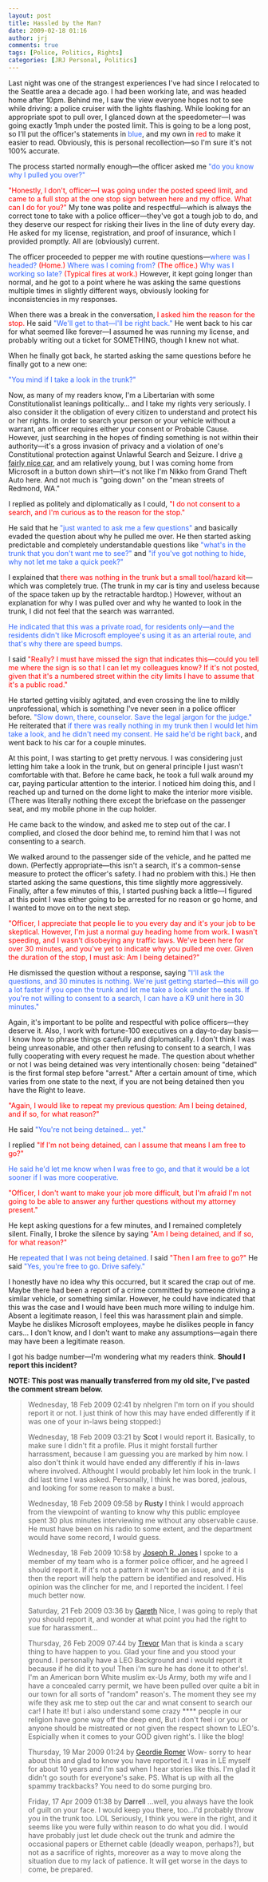 ```yaml
---
layout: post
title: Hassled by the Man?
date: 2009-02-18 01:16
author: jrj
comments: true
tags: [Police, Politics, Rights]
categories: [JRJ Personal, Politics]
---
```

Last night was one of the strangest experiences I've had since I relocated to the Seattle area a decade ago. I had been working late, and was headed home after 10pm. Behind me, I saw the view everyone hopes not to see while driving: a police cruiser with the lights flashing. While looking for an appropriate spot to pull over, I glanced down at the speedometer—I was going exactly 1mph under the posted limit. This is going to be a long post, so I'll put the officer's statements in <span style="color: #3366ff">blue</span>, and my own in <span style="color: #ff0000">red</span> to make it easier to read. Obviously, this is personal recollection—so I'm sure it's not 100% accurate.

The process started normally enough—the officer asked me <span style="color: #3366ff">"do you know why I pulled you over?"</span>

<span style="color: #ff0000">"Honestly, I don't, officer—I was going under the posted speed limit, and came to a full stop at the one stop sign between here and my office. What can I do for you?" </span>My tone was polite and respectful—which is always the correct tone to take with a police officer—they've got a tough job to do, and they deserve our respect for risking their lives in the line of duty every day. He asked for my license, registration, and proof of insurance, which I provided promptly. All are (obviously) current.

The officer proceeded to pepper me with routine questions—<span style="color: #3366ff">where was I headed?</span> <span style="color: #ff0000">(Home.) </span><span style="color: #3366ff">Where was I coming from?</span> <span style="color: #ff0000">(The office.) </span><span style="color: #3366ff">Why was I working so late? </span><span style="color: #ff0000">(Typical fires at work.)</span> However, it kept going longer than normal, and he got to a point where he was asking the same questions multiple times in slightly different ways, obviously looking for inconsistencies in my responses.

When there was a break in the conversation, <span style="color: #ff0000">I asked him the reason for the stop.</span> He said <span style="color: #3366ff">"We'll get to that—I'll be right back." </span>He went back to his car for what seemed like forever—I assumed he was running my license, and probably writing out a ticket for SOMETHING, though I knew not what.

When he finally got back, he started asking the same questions before he finally got to a new one:

<span style="color: #3366ff">"You mind if I take a look in the trunk?"</span>

Now, as many of my readers know, I'm a Libertarian with some Constitutionalist leanings politically… and I take my rights very seriously. I also consider it the obligation of every citizen to understand and protect his or her rights. In order to search your person or your vehicle without a warrant, an officer requires either your consent or Probable Cause. However, just searching in the hopes of finding something is not within their authority—it's a gross invasion of privacy and a violation of one's Constitutional protection against Unlawful Search and Seizure. I drive <a href="http://blog.jrj.org/2007/08/23/unboxed-lexus-sc430/">a fairly nice car</a>, and am relatively young, but I was coming home from Microsoft in a button down shirt—it's not like I'm Nikko from Grand Theft Auto here. And not much is "going down" on the "mean streets of Redmond, WA."

I replied as politely and diplomatically as I could, <span style="color: #ff0000">"I do not consent to a search, and I'm curious as to the reason for the stop."</span>

He said that he <span style="color: #3366ff">"just wanted to ask me a few questions"</span> and basically evaded the question about why he pulled me over. He then started asking predictable and completely understandable questions like <span style="color: #3366ff">"what's in the trunk that you don't want me to see?"</span> and <span style="color: #3366ff">"if you've got nothing to hide, why not let me take a quick peek?"</span>

I explained that <span style="color: #ff0000">there was nothing in the trunk but a small tool/hazard kit</span>—which was completely true. (The trunk in my car is tiny and useless because of the space taken up by the retractable hardtop.) However, without an explanation for why I was pulled over and why he wanted to look in the trunk, I did not feel that the search was warranted.

<span style="color: #3366ff">He indicated that this was a private road, for residents only—and the residents didn't like Microsoft employee's using it as an arterial route, and that's why there are speed bumps.</span>

I said <span style="color: #ff0000">"Really? I must have missed the sign that indicates this—could you tell me where the sign is so that I can let my colleagues know? If it's not posted, given that it's a numbered street within the city limits I have to assume that it's a public road."</span>

He started getting visibly agitated, and even crossing the line to mildly unprofessional, which is something I've never seen in a police officer before. <span style="color: #3366ff">"Slow down, there, counselor. Save the legal jargon for the judge."</span> He reiterated that <span style="color: #3366ff">if there was really nothing in my trunk then I would let him take a look, and he didn't need my consent.</span> <span style="color: #3366ff">He said he'd be right back</span>, and went back to his car for a couple minutes.

At this point, I was starting to get pretty nervous. I was considering just letting him take a look in the trunk, but on general principle I just wasn't comfortable with that. Before he came back, he took a full walk around my car, paying particular attention to the interior. I noticed him doing this, and I reached up and turned on the dome light to make the interior more visible. (There was literally nothing there except the briefcase on the passenger seat, and my mobile phone in the cup holder.

He came back to the window, and asked me to step out of the car. I complied, and closed the door behind me, to remind him that I was not consenting to a search.

We walked around to the passenger side of the vehicle, and he patted me down. (Perfectly appropriate—this isn't a search, it's a common-sense measure to protect the officer's safety. I had no problem with this.) He then started asking the same questions, this time slightly more aggressively. Finally, after a few minutes of this, I started pushing back a little—I figured at this point I was either going to be arrested for no reason or go home, and I wanted to move on to the next step.

<span style="color: #ff0000">"Officer, I appreciate that people lie to you every day and it's your job to be skeptical. However, I'm just a normal guy heading home from work. I wasn't speeding, and I wasn't disobeying any traffic laws. We've been here for over 30 minutes, and you've yet to indicate why you pulled me over. Given the duration of the stop, I must ask: Am I being detained?"</span>

He dismissed the question without a response, saying <span style="color: #3366ff">"I'll ask the questions, and 30 minutes is nothing. We're just getting started—this will go a lot faster if you open the trunk and let me take a look under the seats. If you're not willing to consent to a search, I can have a K9 unit here in 30 minutes."</span>

Again, it's important to be polite and respectful with police officers—they deserve it. Also, I work with fortune-100 executives on a day-to-day basis—I know how to phrase things carefully and diplomatically. I don't think I was being unreasonable, and other then refusing to consent to a search, I was fully cooperating with every request he made. The question about whether or not I was being detained was very intentionally chosen: being "detained" is the first formal step before "arrest." After a certain amount of time, which varies from one state to the next, if you are not being detained then you have the Right to leave.

<span style="color: #ff0000">"Again, I would like to repeat my previous question: Am I being detained, and if so, for what reason?"</span>

He said <span style="color: #3366ff">"You're not being detained… yet."</span>

I replied <span style="color: #ff0000">"If I'm not being detained, can I assume that means I am free to go?"</span>

<span style="color: #3366ff">He said he'd let me know when I was free to go, and that it would be a lot sooner if I was more cooperative.</span>

<span style="color: #ff0000">"Officer, I don't want to make your job more difficult, but I'm afraid I'm not going to be able to answer any further questions without my attorney present."</span>

He kept asking questions for a few minutes, and I remained completely silent. Finally, I broke the silence by saying <span style="color: #ff0000">"Am I being detained, and if so, for what reason?"</span>

He <span style="color: #3366ff">repeated that I was not being detained. </span>I said <span style="color: #ff0000">"Then I am free to go?"</span> He said <span style="color: #3366ff">"Yes, you're free to go. Drive safely."</span>

I honestly have no idea why this occurred, but it scared the crap out of me. Maybe there had been a report of a crime committed by someone driving a similar vehicle, or something similar. However, he could have indicated that this was the case and I would have been much more willing to indulge him. Absent a legitimate reason, I feel this was harassment plain and simple. Maybe he dislikes Microsoft employees, maybe he dislikes people in fancy cars… I don't know, and I don't want to make any assumptions—again there may have been a legitimate reason.

I got his badge number—I'm wondering what my readers think. **Should I report this incident?**

**NOTE: This post was manually transferred from my old site, I've pasted the comment stream below.**
<blockquote>Wednesday, 18 Feb 2009 02:41 by nhelgren
I'm torn on if you should report it or not. I just think of how this may have ended differently if it was one of your in-laws being stopped:)

Wednesday, 18 Feb 2009 03:21 by <a>Scot</a>
I would report it. Basically, to make sure I didn't fit a profile. Plus it might forstall further harrassment, because I am guessing you are marked by him now. I also don't think it would have ended any differently if his in-laws where involved. Althought I would probably let him look in the trunk. I did last time I was asked. Personally, I think he was bored, jealous, and looking for some reason to make a bust.

Wednesday, 18 Feb 2009 09:58 by <a>Rusty</a>
I think I would approach from the viewpoint of wanting to know why this public employee spent 30 plus minutes interviewing me without any observable cause. He must have been on his radio to some extent, and the department would have some record, I would guess.

Wednesday, 18 Feb 2009 10:58 by <a href="http://www.jrj.org/">Joseph R. Jones</a>
I spoke to a member of my team who is a former police officer, and he agreed I should report it. If it's not a pattern it won't be an issue, and if it is then the report will help the pattern be identified and resolved. His opinion was the clincher for me, and I reported the incident. I feel much better now.

Saturday, 21 Feb 2009 03:36 by <a href="http://www.howellzoo.com/">Gareth</a>
Nice, I was going to reply that you should report it, and wonder at what point you had the right to sue for harassment...

Thursday, 26 Feb 2009 07:44 by <a href="http://blog.jrj.org/www.youtube.com/trps1001">Trevor</a>
Man that is kinda a scary thing to have happen to you. Glad your fine and you stood your ground. I personally have a LEO Background and i would report it because if he did it to you! Then i'm sure he has done it to other's!. I'm an American born White muslim ex-Us Army, both my wife and I have a concealed carry permit, we have been pulled over quite a bit in our town for all sorts of "random" reason's. The moment they see my wife they ask me to step out the car and wnat consent to search our car! I hate it! but i also understand some crazy **** people in our religion have gone way off the deep end, But i don't feel i or you or anyone should be mistreated or not given the respect shown to LEO's. Espicially when it comes to your GOD given right's. I like the blog!

Thursday, 19 Mar 2009 01:24 by <a href="http://www.iciclecreekrealestate.com/">Geordie Romer</a>
Wow- sorry to hear about this and glad to know you have reported it. I was in LE myself for about 10 years and I'm sad when I hear stories like this. I'm glad it didn't go south for everyone's sake. PS. What is up with all the spammy trackbacks? You need to do some purging bro.

Friday, 17 Apr 2009 01:38 by <a>Darrell</a>
...well, you always have the look of guilt on your face. I would keep you there, too...I'd probably throw you in the trunk too. LOL Seriously, I think you were in the right, and it seems like you were fully within reason to do what you did. I would have probably just let dude check out the trunk and admire the occasional papers or Ethernet cable (deadly weapon, perhaps?), but not as a sacrifice of rights, moreover as a way to move along the situation due to my lack of patience. It will get worse in the days to come, be prepared.</blockquote>
